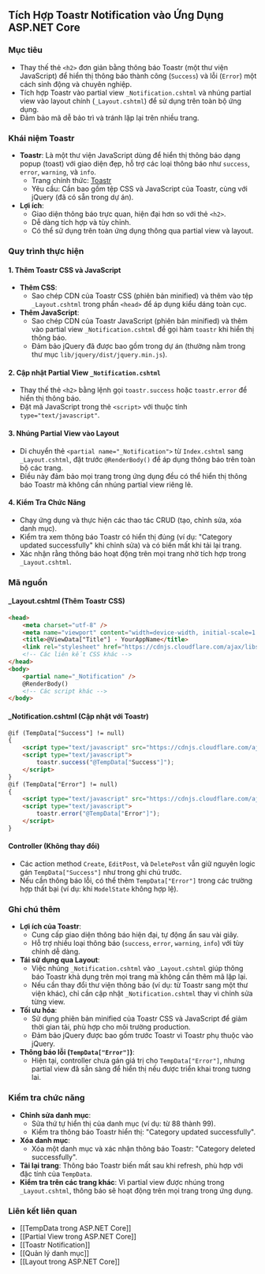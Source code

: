 ## Tích Hợp Toastr Notification vào Ứng Dụng ASP.NET Core

### Mục tiêu
- Thay thế thẻ `<h2>` đơn giản bằng thông báo Toastr (một thư viện JavaScript) để hiển thị thông báo thành công (`Success`) và lỗi (`Error`) một cách sinh động và chuyên nghiệp.
- Tích hợp Toastr vào partial view `_Notification.cshtml` và nhúng partial view vào layout chính (`_Layout.cshtml`) để sử dụng trên toàn bộ ứng dụng.
- Đảm bảo mã dễ bảo trì và tránh lặp lại trên nhiều trang.

### Khái niệm Toastr
- **Toastr**: Là một thư viện JavaScript dùng để hiển thị thông báo dạng popup (toast) với giao diện đẹp, hỗ trợ các loại thông báo như `success`, `error`, `warning`, và `info`.
  - Trang chính thức: [Toastr](https://codeseven.github.io/toastr/)
  - Yêu cầu: Cần bao gồm tệp CSS và JavaScript của Toastr, cùng với jQuery (đã có sẵn trong dự án).
- **Lợi ích**:
  - Giao diện thông báo trực quan, hiện đại hơn so với thẻ `<h2>`.
  - Dễ dàng tích hợp và tùy chỉnh.
  - Có thể sử dụng trên toàn ứng dụng thông qua partial view và layout.

### Quy trình thực hiện
#### 1. Thêm Toastr CSS và JavaScript
- **Thêm CSS**:
  - Sao chép CDN của Toastr CSS (phiên bản minified) và thêm vào tệp `_Layout.cshtml` trong phần `<head>` để áp dụng kiểu dáng toàn cục.
- **Thêm JavaScript**:
  - Sao chép CDN của Toastr JavaScript (phiên bản minified) và thêm vào partial view `_Notification.cshtml` để gọi hàm `toastr` khi hiển thị thông báo.
  - Đảm bảo jQuery đã được bao gồm trong dự án (thường nằm trong thư mục `lib/jquery/dist/jquery.min.js`).

#### 2. Cập nhật Partial View `_Notification.cshtml`
- Thay thế thẻ `<h2>` bằng lệnh gọi `toastr.success` hoặc `toastr.error` để hiển thị thông báo.
- Đặt mã JavaScript trong thẻ `<script>` với thuộc tính `type="text/javascript"`.

#### 3. Nhúng Partial View vào Layout
- Di chuyển thẻ `<partial name="_Notification">` từ `Index.cshtml` sang `_Layout.cshtml`, đặt trước `@RenderBody()` để áp dụng thông báo trên toàn bộ các trang.
- Điều này đảm bảo mọi trang trong ứng dụng đều có thể hiển thị thông báo Toastr mà không cần nhúng partial view riêng lẻ.

#### 4. Kiểm Tra Chức Năng
- Chạy ứng dụng và thực hiện các thao tác CRUD (tạo, chỉnh sửa, xóa danh mục).
- Kiểm tra xem thông báo Toastr có hiển thị đúng (ví dụ: "Category updated successfully" khi chỉnh sửa) và có biến mất khi tải lại trang.
- Xác nhận rằng thông báo hoạt động trên mọi trang nhờ tích hợp trong `_Layout.cshtml`.

### Mã nguồn
#### _Layout.cshtml (Thêm Toastr CSS)
```html
<head>
    <meta charset="utf-8" />
    <meta name="viewport" content="width=device-width, initial-scale=1.0" />
    <title>@ViewData["Title"] - YourAppName</title>
    <link rel="stylesheet" href="https://cdnjs.cloudflare.com/ajax/libs/toastr.js/latest/toastr.min.css" />
    <!-- Các liên kết CSS khác -->
</head>
<body>
    <partial name="_Notification" />
    @RenderBody()
    <!-- Các script khác -->
</body>
```

#### _Notification.cshtml (Cập nhật với Toastr)
```html
@if (TempData["Success"] != null)
{
    <script type="text/javascript" src="https://cdnjs.cloudflare.com/ajax/libs/toastr.js/latest/toastr.min.js"></script>
    <script type="text/javascript">
        toastr.success("@TempData["Success"]");
    </script>
}
@if (TempData["Error"] != null)
{
    <script type="text/javascript" src="https://cdnjs.cloudflare.com/ajax/libs/toastr.js/latest/toastr.min.js"></script>
    <script type="text/javascript">
        toastr.error("@TempData["Error"]");
    </script>
}
```

#### Controller (Không thay đổi)
- Các action method `Create`, `EditPost`, và `DeletePost` vẫn giữ nguyên logic gán `TempData["Success"]` như trong ghi chú trước.
- Nếu cần thông báo lỗi, có thể thêm `TempData["Error"]` trong các trường hợp thất bại (ví dụ: khi `ModelState` không hợp lệ).

### Ghi chú thêm
- **Lợi ích của Toastr**:
  - Cung cấp giao diện thông báo hiện đại, tự động ẩn sau vài giây.
  - Hỗ trợ nhiều loại thông báo (`success`, `error`, `warning`, `info`) với tùy chỉnh dễ dàng.
- **Tái sử dụng qua Layout**:
  - Việc nhúng `_Notification.cshtml` vào `_Layout.cshtml` giúp thông báo Toastr khả dụng trên mọi trang mà không cần thêm mã lặp lại.
  - Nếu cần thay đổi thư viện thông báo (ví dụ: từ Toastr sang một thư viện khác), chỉ cần cập nhật `_Notification.cshtml` thay vì chỉnh sửa từng view.
- **Tối ưu hóa**:
  - Sử dụng phiên bản minified của Toastr CSS và JavaScript để giảm thời gian tải, phù hợp cho môi trường production.
  - Đảm bảo jQuery được bao gồm trước Toastr vì Toastr phụ thuộc vào jQuery.
- **Thông báo lỗi (`TempData["Error"]`)**:
  - Hiện tại, controller chưa gán giá trị cho `TempData["Error"]`, nhưng partial view đã sẵn sàng để hiển thị nếu được triển khai trong tương lai.

### Kiểm tra chức năng
- **Chỉnh sửa danh mục**:
  - Sửa thứ tự hiển thị của danh mục (ví dụ: từ 88 thành 99).
  - Kiểm tra thông báo Toastr hiển thị: "Category updated successfully".
- **Xóa danh mục**:
  - Xóa một danh mục và xác nhận thông báo Toastr: "Category deleted successfully".
- **Tải lại trang**: Thông báo Toastr biến mất sau khi refresh, phù hợp với đặc tính của `TempData`.
- **Kiểm tra trên các trang khác**: Vì partial view được nhúng trong `_Layout.cshtml`, thông báo sẽ hoạt động trên mọi trang trong ứng dụng.

### Liên kết liên quan
- [[TempData trong ASP.NET Core]]
- [[Partial View trong ASP.NET Core]]
- [[Toastr Notification]]
- [[Quản lý danh mục]]
- [[Layout trong ASP.NET Core]]